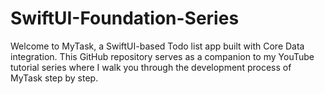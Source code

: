 # SwiftUI-Foundation-Series
Welcome to MyTask, a SwiftUI-based Todo list app built with Core Data integration. This GitHub repository serves as a companion to my YouTube tutorial series where I walk you through the development process of MyTask step by step.
